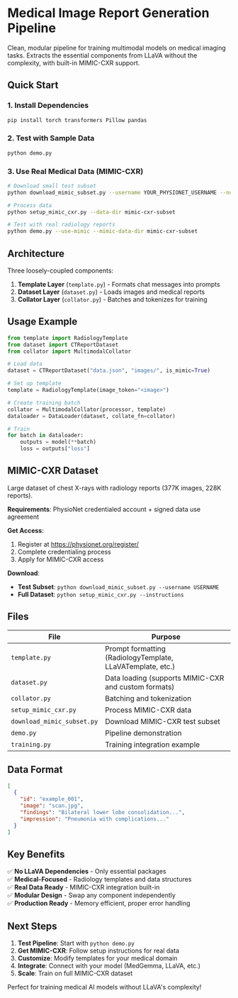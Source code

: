 # Medical Image Report Generation Pipeline

Clean, modular pipeline for training multimodal models on medical imaging tasks. Extracts the essential components from LLaVA without the complexity, with built-in MIMIC-CXR support.

## Quick Start

### 1. Install Dependencies
```bash
pip install torch transformers Pillow pandas
```

### 2. Test with Sample Data
```bash
python demo.py
```

### 3. Use Real Medical Data (MIMIC-CXR)
```bash
# Download small test subset
python download_mimic_subset.py --username YOUR_PHYSIONET_USERNAME --num-patients 10

# Process data
python setup_mimic_cxr.py --data-dir mimic-cxr-subset

# Test with real radiology reports
python demo.py --use-mimic --mimic-data-dir mimic-cxr-subset
```

## Architecture

Three loosely-coupled components:

1. **Template Layer** (`template.py`) - Formats chat messages into prompts
2. **Dataset Layer** (`dataset.py`) - Loads images and medical reports  
3. **Collator Layer** (`collator.py`) - Batches and tokenizes for training

## Usage Example

```python
from template import RadiologyTemplate
from dataset import CTReportDataset
from collator import MultimodalCollator

# Load data
dataset = CTReportDataset("data.json", "images/", is_mimic=True)

# Set up template
template = RadiologyTemplate(image_token="<image>")

# Create training batch
collator = MultimodalCollator(processor, template)
dataloader = DataLoader(dataset, collate_fn=collator)

# Train
for batch in dataloader:
    outputs = model(**batch)
    loss = outputs["loss"]
```

## MIMIC-CXR Dataset

Large dataset of chest X-rays with radiology reports (377K images, 228K reports).

**Requirements**: PhysioNet credentialed account + signed data use agreement

**Get Access**:
1. Register at https://physionet.org/register/
2. Complete credentialing process  
3. Apply for MIMIC-CXR access

**Download**:
- **Test Subset**: `python download_mimic_subset.py --username USERNAME`
- **Full Dataset**: `python setup_mimic_cxr.py --instructions`

## Files

| File | Purpose |
|------|---------|
| `template.py` | Prompt formatting (RadiologyTemplate, LLaVATemplate, etc.) |
| `dataset.py` | Data loading (supports MIMIC-CXR and custom formats) |
| `collator.py` | Batching and tokenization |
| `setup_mimic_cxr.py` | Process MIMIC-CXR data |
| `download_mimic_subset.py` | Download MIMIC-CXR test subset |
| `demo.py` | Pipeline demonstration |
| `training.py` | Training integration example |

## Data Format

```json
[
  {
    "id": "example_001", 
    "image": "scan.jpg",
    "findings": "Bilateral lower lobe consolidation...",
    "impression": "Pneumonia with complications..."
  }
]
```

## Key Benefits

✅ **No LLaVA Dependencies** - Only essential packages  
✅ **Medical-Focused** - Radiology templates and data structures  
✅ **Real Data Ready** - MIMIC-CXR integration built-in  
✅ **Modular Design** - Swap any component independently  
✅ **Production Ready** - Memory efficient, proper error handling  

## Next Steps

1. **Test Pipeline**: Start with `python demo.py`
2. **Get MIMIC-CXR**: Follow setup instructions for real data
3. **Customize**: Modify templates for your medical domain
4. **Integrate**: Connect with your model (MedGemma, LLaVA, etc.)
5. **Scale**: Train on full MIMIC-CXR dataset

Perfect for training medical AI models without LLaVA's complexity!

